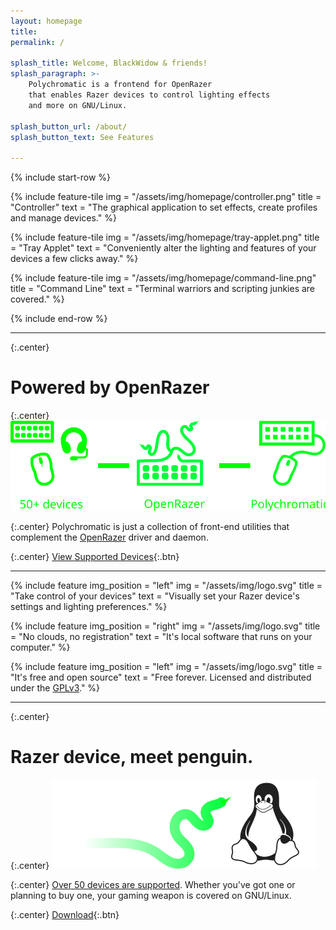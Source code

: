 ```yaml
---
layout: homepage
title:
permalink: /

splash_title: Welcome, BlackWidow & friends!
splash_paragraph: >-
    Polychromatic is a frontend for OpenRazer
    that enables Razer devices to control lighting effects
    and more on GNU/Linux.

splash_button_url: /about/
splash_button_text: See Features

---
```


{% include start-row %}

{% include feature-tile
    img = "/assets/img/homepage/controller.png"
    title = "Controller"
    text = "The graphical application to set effects, create profiles and manage devices."
%}

{% include feature-tile
    img = "/assets/img/homepage/tray-applet.png"
    title = "Tray Applet"
    text = "Conveniently alter the lighting and features of your devices a few clicks away."
%}

{% include feature-tile
    img = "/assets/img/homepage/command-line.png"
    title = "Command Line"
    text = "Terminal warriors and scripting junkies are covered."
%}

{% include end-row %}

---

{:.center}
# Powered by OpenRazer

{:.center}
![OpenRazer logo with devices](/assets/img/homepage/openrazer.svg)

{:.center}
Polychromatic is just a collection of front-end utilities that
complement the [OpenRazer] driver and daemon.

{:.center}
[View Supported Devices](https://openrazer.github.io/#devices){:.btn}

---

{% include feature
    img_position = "left"
    img = "/assets/img/logo.svg"
    title = "Take control of your devices"
    text = "Visually set your Razer device's settings and lighting preferences."
%}

{% include feature
    img_position = "right"
    img = "/assets/img/logo.svg"
    title = "No clouds, no registration"
    text = "It's local software that runs on your computer."
%}

{% include feature
    img_position = "left"
    img = "/assets/img/logo.svg"
    title = "It's free and open source"
    text = "Free forever. Licensed and distributed under the [GPLv3](/docs/license/)."
%}

---

{:.center}
# Razer device, meet penguin.

{:.center}
![Tux meets a snake](/assets/img/homepage/meet-penguin.svg)

{:.center}
[Over 50 devices are supported](https://openrazer.github.io/#devices).
Whether you've got one or planning to buy one, your gaming weapon is covered on GNU/Linux.

{:.center}
[Download](/download/){:.btn}


[OpenRazer]: https://openrazer.github.io
